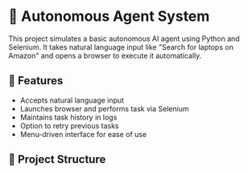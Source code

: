 # 🤖 Autonomous Agent System

This project simulates a basic autonomous AI agent using Python and Selenium. It takes natural language input like "Search for laptops on Amazon" and opens a browser to execute it automatically.

## 🚀 Features

- Accepts natural language input
- Launches browser and performs task via Selenium
- Maintains task history in logs
- Option to retry previous tasks
- Menu-driven interface for ease of use

## 📁 Project Structure

